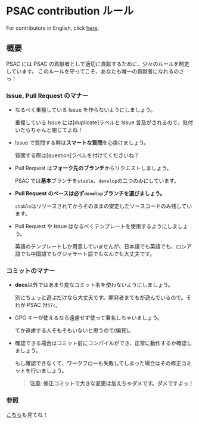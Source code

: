 # PSAC contribution ルール

For contributors in English, click [here](CONTRIBUTING-en.md).

## 概要

PSAC には PSAC の貢献者として適切に貢献するために、少々のルールを制定しています。
このルールを守ってこそ、あなたも唯一の貢献者になれるのさっ！

### Issue, Pull Request のマナー

- なるべく重複している Issue を作らないようにしましょう。

  重複している Issue には\[duplicate\]ラベルと Issue 言及がされるので、気付いたらちゃんと閉じてよね！

- Issue で質問する時は**スマートな質問**を心掛けましょう。

  質問する際は\[question\]ラベルを付けてくださいね？

- Pull Request は**フォーク先のブランチ**からリクエストしましょう。

  PSAC では**基本**ブランチを`stable`、`develop`の二つのみにしています。

- **Pull Request のベースは必ず`develop`ブランチを選びましょう。**

  `stable`はリリースされてからそのままの安定したソースコードのみ残しています。

- Pull Request や Issue はなるべくテンプレートを使用するようにしましょう。

  英語のテンプレートしか用意していませんが、日本語でも英語でも、ロシア語でも中国語でもグジャラート語でもなんでも大丈夫です。

### コミットのマナー

- **docs**以外ではあまり変なコミット名を使わないようにしましょう。

  別にちょっと遊ぶだけなら大丈夫です。開発者までもが遊んでいるので。それが PSAC ｸｵﾘﾃｨ。

- GPG キーが使えるなら遠慮せず使って署名しちゃいましょう。

  てか遠慮する人そもそもいないと思うので(偏見)。

- 確認できる場合はコミット前にコンパイルができ、正常に動作するか確認しましょう。

  もし確認できなくて、ワークフローも失敗してしまった場合はその修正コミットを行いましょう。

  > **注意: 修正コミットで大きな変更は加えちゃダメです。ダメですよっ！**

### 参照

[こちら](CODE-OF-CONDUCT.md)も見てね！
